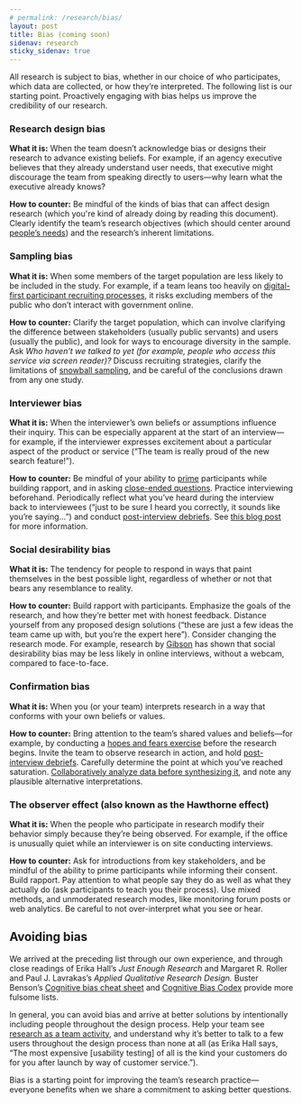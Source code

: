 ```yaml
---
# permalink: /research/bias/
layout: post
title: Bias (coming soon)
sidenav: research
sticky_sidenav: true
---
```


All research is subject to bias, whether in our choice of who participates,  which data are collected, or how they’re interpreted. The following list is our starting point. Proactively engaging with bias helps us improve the credibility of our research.

### Research design bias

**What it is:** When the team doesn’t acknowledge bias or designs their research to advance existing beliefs. For example, if an agency executive believes that they already understand user needs, that executive might discourage the team from speaking directly to users—why learn what the executive already knows?


**How to counter:** Be mindful of the kinds of bias that can affect design research (which you're kind of already doing by reading this document). Clearly identify the team’s research objectives (which should center around [people’s needs](https://playbook.cio.gov/#play1)) and the research’s inherent limitations.


### Sampling bias

**What it is:** When some members of the target population are less likely to be included in the study. For example, if a team leans too heavily on [digital-first participant recruiting processes](https://18f.gsa.gov/2017/11/08/four-lessons-we-learned-while-building-our-own-design-research-recruiting-tool/), it risks excluding members of the public who don’t interact with government online.

**How to counter:** Clarify the target population, which can involve clarifying the difference between stakeholders (usually public servants) and users (usually the public), and look for ways to encourage diversity in the sample. Ask *Who haven’t we talked to yet (for example, people who access this service via screen reader)?* Discuss recruiting strategies, clarify the limitations of [snowball sampling](https://en.wikipedia.org/wiki/Snowball_sampling), and be careful of the conclusions drawn from any one study.  

### Interviewer bias

**What it is:** When the interviewer’s own beliefs or assumptions influence their inquiry. This can be especially apparent at the start of an interview—for example, if the interviewer expresses excitement about a particular aspect of the product or service (“The team is really proud of the new search feature!”).

**How to counter:** Be mindful of your ability to [prime](https://en.wikipedia.org/wiki/Priming_(psychology)) participants while building rapport, and in asking [close-ended questions](https://en.wikipedia.org/wiki/Closed-ended_question). Practice interviewing beforehand. Periodically reflect what you’ve heard during the interview back to interviewees (“just to be sure I heard you correctly, it sounds like you’re saying…”) and conduct [post-interview debriefs](https://methods.18f.gov/interview-debrief/). See [this blog post](https://www.juliemyoung.com/blog/2016/12/15/user-interviews-bias-and-how-to-reduce-it) for more information.

### Social desirability bias

**What it is:** The tendency for people to respond in ways that paint themselves in the best possible light, regardless of whether or not that bears any resemblance to reality. 

**How to counter:** Build rapport with participants. Emphasize the goals of the research, and how they’re better met with honest feedback. Distance yourself from any proposed design solutions (“these are just a few ideas the team came up with, but you’re the expert here”). Consider changing the research mode. For example, research by [Gibson](http://eprints.ncrm.ac.uk/1303/1/09-toolkit-email-interviews.pdf) has shown that social desirability bias may be less likely in online interviews, without a webcam, compared to face-to-face.


### Confirmation bias

**What it is:** When you (or your team) interprets research in a way that conforms with your own beliefs or values.

**How to counter:** Bring attention to the team’s shared values and beliefs—for example, by conducting a [hopes and fears exercise](https://www.iamnotmypixels.com/design-sprints-hopes-and-fears/) before the research begins. Invite the team to observe research in action, and hold [post-interview debriefs](https://methods.18f.gov/interview-debrief/). Carefully determine the point at which you’ve reached saturation. [Collaboratively analyze data before synthesizing it](https://18f.gsa.gov/2018/02/06/getting-partners-on-board-with-research-findings/), and note any plausible alternative interpretations.

### The observer effect (also known as the Hawthorne effect)

**What it is:** When the people who participate in research modify their behavior simply because they’re being observed. For example, if the office is unusually quiet while an interviewer is on site conducting interviews.

**How to counter:** Ask for introductions from key stakeholders, and be mindful of the ability to prime participants while informing their consent. Build rapport. Pay attention to what people say they do as well as what they actually do (ask participants to teach you their process). Use mixed methods, and unmoderated research modes, like monitoring forum posts or web analytics. Be careful to not over-interpret what you see or hear.

## Avoiding bias

We arrived at the preceding list through our own experience, and through close readings of Erika Hall’s *Just Enough Research* and Margaret R. Roller and Paul J. Lavrakas’s *Applied Qualitative Research Design.* Buster Benson’s [Cognitive bias cheat sheet](https://betterhumans.coach.me/cognitive-bias-cheat-sheet-55a472476b18) and [Cognitive Bias Codex](https://cdn-images-1.medium.com/max/2600/1*71TzKnr7bzXU_l_pU6DCNA.jpeg) provide more fulsome lists. 

In general, you can avoid bias and arrive at better solutions by intentionally including people throughout the design process. Help your team see [research as a team activity](/research/clarify-the-basics/), and understand why it’s better to talk to a few users throughout the design process than none at all (as Erika Hall says, “The most expensive [usability testing] of all is the kind your customers do for you after launch by way of customer service.”). 

Bias is a starting point for improving the team’s research practice—everyone benefits when we share a commitment to asking better questions.

